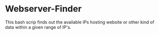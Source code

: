 # Webserver-Finder
This bash scrip finds out the available IPs hosting website or other kind of data within a given range of IP's.
